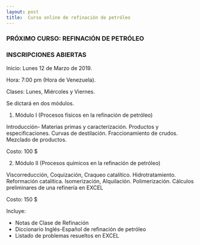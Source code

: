 ```yaml
---
layout: post
title:  Curso online de refinación de petróleo
---
```


### PRÓXIMO CURSO: REFINACIÓN DE PETRÓLEO
### INSCRIPCIONES ABIERTAS


Inicio: Lunes 12 de Marzo de 2019.

Hora: 7:00 pm (Hora de Venezuela).

Clases: Lunes, Miércoles y Viernes.

Se dictará en dos módulos.


1. Módulo I (Procesos físicos en la refinación de petróleo)

Introducción- Materias primas y caracterización. Productos y especificaciones. Curvas de destilación. Fraccionamiento de crudos. Mezclado de productos.

Costo: 100 $

2. Módulo II (Procesos químicos en la refinación de petróleo)

Viscorreducción, Coquización, Craqueo catalítico. Hidrotratamiento. Reformación catalítica. Isomerización, Alquilación. Polimerización. 
Cálculos preliminares de una refinería en EXCEL   

Costo: 150 $

Incluye:
- Notas de Clase de Refinación
- Diccionario Inglés-Español de refinación de petróleo
- Listado de problemas resueltos en EXCEL
